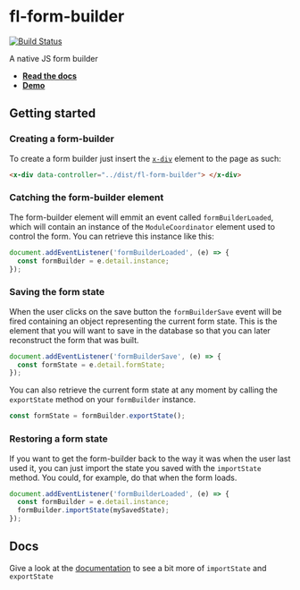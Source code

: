 # fl-form-builder
[![Build Status](https://travis-ci.org/fourlabsldn/fl-multi-calendar.svg?branch=master)](https://travis-ci.org/fourlabsldn/fl-multi-calendar)

A native JS form builder

- **[Read the docs](https://fourlabsldn.github.io/fl-form-builder/)**
- **[Demo](https://fourlabsldn.github.io/fl-form-builder/demo/)**

## Getting started
### Creating a form-builder
To create a form builder just insert the [`x-div`](https://github.com/fourlabsldn/x-div) element to the page as such:

```html
<x-div data-controller="../dist/fl-form-builder"> </x-div>
```

### Catching the form-builder element
The form-builder element will emmit an event called `formBuilderLoaded`, which will contain an instance of the `ModuleCoordinator` element used to control the form. You can retrieve this instance like this:

``` javascript
document.addEventListener('formBuilderLoaded', (e) => {
  const formBuilder = e.detail.instance;
});
```

### Saving the form state
When the user clicks on the save button the `formBuilderSave` event will be fired containing an object representing the current form state. This is the element that you will want to save in the database so that you can later reconstruct the form that was built.

``` javascript
document.addEventListener('formBuilderSave', (e) => {
  const formState = e.detail.formState;
});
```

You can also retrieve the current form state at any moment by calling the `exportState` method on your `formBuilder` instance.

``` javascript
const formState = formBuilder.exportState();
```

### Restoring a form state
If you want to get the form-builder back to the way it was when the user last used it, you can just import the state you saved with the `importState` method. You could, for example, do that when the form loads.

``` javascript
document.addEventListener('formBuilderLoaded', (e) => {
  const formBuilder = e.detail.instance;
  formBuilder.importState(mySavedState);
});
```

## Docs
Give a look at the [documentation](https://fourlabsldn.github.io/fl-form-builder/) to see a bit more of `importState` and `exportState`
